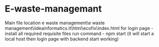 # E-waste-managemant
Main file location e waste management\e waste management\iideainformatics.it\html\ecofix\index.html
for login  page -  install all required requisite files 
                  run command  - npm start (it will start a local host then login page with backend start working)
